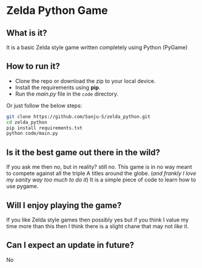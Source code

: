# Zelda Python Game

## What is it?
It is a basic Zelda style game written completely using Python (PyGame)

## How to run it?
* Clone the repo or download the zip to your local device.
* Install the requirements using **pip**.
* Run the *main.py* file in the `code` directory.

Or just follow the below steps: 
```bash
git clone https://github.com/Sanju-S/zelda_python.git
cd zelda_python
pip install requirements.txt
python code/main.py 
```

## Is it the best game out there in the wild?
If you ask me then no, but in reality? still no.
This game is in no way meant to compete against all the triple A titles around the globe. (*and frankly I love my sanity way too much to do it*) It is a simple piece of code to learn how to use pygame.

## Will I enjoy playing the game?
If you like Zelda style games then possibly yes but if you think I value my time more than this then I think there is a slight chane that may not *like* it.

## Can I expect an update in future?
No